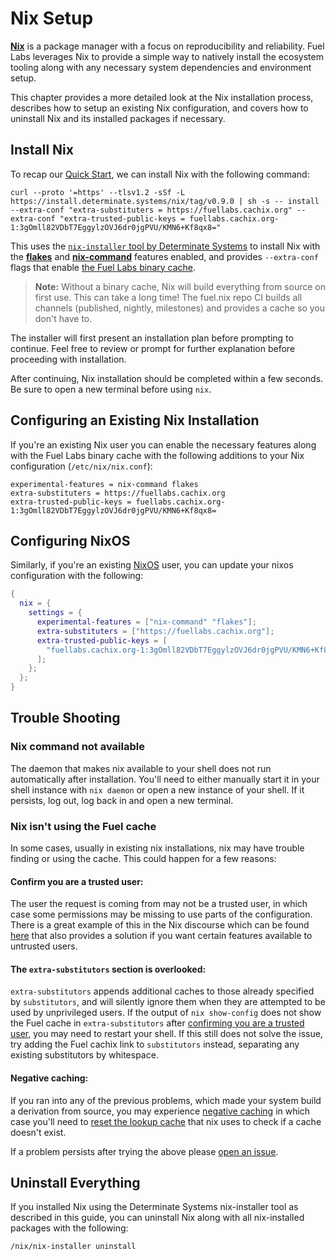 # Nix Setup

[**Nix**](https://nixos.org/) is a package manager with a focus on
reproducibility and reliability. Fuel Labs leverages Nix to provide a simple
way to natively install the ecosystem tooling along with any necessary system
dependencies and environment setup.

This chapter provides a more detailed look at the Nix installation process,
describes how to setup an existing Nix configuration, and covers how to
uninstall Nix and its installed packages if necessary.

## Install Nix

To recap our [Quick Start](./quick-start.html), we can install Nix with the
following command:

```console
curl --proto '=https' --tlsv1.2 -sSf -L https://install.determinate.systems/nix/tag/v0.9.0 | sh -s -- install --extra-conf "extra-substituters = https://fuellabs.cachix.org" --extra-conf "extra-trusted-public-keys = fuellabs.cachix.org-1:3gOmll82VDbT7EggylzOVJ6dr0jgPVU/KMN6+Kf8qx8="
```

This uses the [`nix-installer` tool by Determinate Systems](nix-installer) to
install Nix with the [**flakes**](nix-flakes) and [**nix-command**](nix-command)
features enabled, and provides `--extra-conf` flags that enable [the Fuel Labs
binary cache](fuel-labs-cache).

> **Note:** Without a binary cache, Nix will build everything from source on
> first use. This can take a long time! The fuel.nix repo CI builds all channels
> (published, nightly, milestones) and provides a cache so you don't have to.

The installer will first present an installation plan before prompting
to continue. Feel free to review or prompt for further explanation before
proceeding with installation.

After continuing, Nix installation should be completed within a few seconds. Be sure
to open a new terminal before using `nix`.

## Configuring an Existing Nix Installation

If you're an existing Nix user you can enable the necessary features along
with the Fuel Labs binary cache with the following additions to your Nix
configuration (`/etc/nix/nix.conf`):

```
experimental-features = nix-command flakes
extra-substituters = https://fuellabs.cachix.org
extra-trusted-public-keys = fuellabs.cachix.org-1:3gOmll82VDbT7EggylzOVJ6dr0jgPVU/KMN6+Kf8qx8=
```

## Configuring NixOS

Similarly, if you're an existing [NixOS](https://nixos.org/) user, you can
update your nixos configuration with the following:

```nix
{
  nix = {
    settings = {
      experimental-features = ["nix-command" "flakes"];
      extra-substituters = ["https://fuellabs.cachix.org"];
      extra-trusted-public-keys = [
        "fuellabs.cachix.org-1:3gOmll82VDbT7EggylzOVJ6dr0jgPVU/KMN6+Kf8qx8="
      ];
    };
  };
}
```

## Trouble Shooting

### Nix command not available

The daemon that makes nix available to your shell does not run automatically after installation. You'll need to either manually start it in your shell instance with `nix daemon` or open a new instance of your shell. If it persists, log out, log back in and open a new terminal.

### Nix isn't using the Fuel cache

In some cases, usually in existing nix installations, nix may have trouble finding or using the cache. This could happen for a few reasons:

#### Confirm you are a trusted user:

The user the request is coming from may not be a trusted user, in which case some permissions may be missing to use parts of the configuration.
There is a great example of this in the Nix discourse which can be found [here][trusted-users] that also provides a solution if you want certain features available to untrusted users.

#### The `extra-substitutors` section is overlooked:

`extra-substitutors` appends additional caches to those already specified by `substitutors`, and will silently ignore them when they are attempted to be used by unprivileged users. If the output of `nix show-config` does not show the Fuel cache in `extra-substitutors` after [confirming you are a trusted user](#confirm-you-are-a-trusted-user), you may need to restart your shell. If this still does not solve the issue, try adding the Fuel cachix link to `substitutors` instead, separating any existing substitutors by whitespace.

#### Negative caching:

If you ran into any of the previous problems, which made your system build a derivation from source, you may experience [negative caching][negative-caching] in which case you'll need to [reset the lookup cache][reset-lookup-cache] that nix uses to check if a cache doesn't exist.

If a problem persists after trying the above please [open an issue][open-an-issue].

## Uninstall Everything

If you installed Nix using the Determinate Systems nix-installer tool as
described in this guide, you can uninstall Nix along with all nix-installed
packages with the following:

```console
/nix/nix-installer uninstall
```

[fuel-labs-cache]: https://app.cachix.org/cache/fuellabs
[nix-flakes]: https://nixos.wiki/wiki/Flakes
[nix-command]: https://nixos.wiki/wiki/Nix_command
[nix-installer]: https://github.com/DeterminateSystems/nix-installer
[trusted-users]: https://discourse.nixos.org/t/nix-flake-and-trusted-users/8882
[negative-caching]: https://en.wikipedia.org/wiki/Negative_cache
[reset-lookup-cache]: https://nix.dev/recipes/faq#how-do-i-force-nix-to-re-check-whether-something-exists-at-a-binary-cache
[open-an-issue]: https://github.com/FuelLabs/fuel.nix/issues/new
